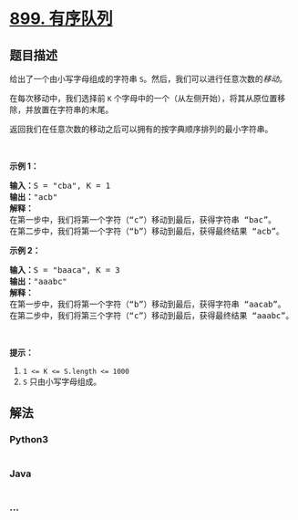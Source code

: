 # [899. 有序队列](https://leetcode-cn.com/problems/orderly-queue)

## 题目描述
<!-- 这里写题目描述 -->
<p>给出了一个由小写字母组成的字符串 <code>S</code>。然后，我们可以进行任意次数的<em>移动</em>。</p>

<p>在每次移动中，我们选择前 <code>K</code> 个字母中的一个（从左侧开始），将其从原位置移除，并放置在字符串的末尾。</p>

<p>返回我们在任意次数的移动之后可以拥有的按字典顺序排列的最小字符串。</p>

<p>&nbsp;</p>

<p><strong>示例 1：</strong></p>

<pre><strong>输入：</strong>S = &quot;cba&quot;, K = 1
<strong>输出：</strong>&quot;acb&quot;
<strong>解释：</strong>
在第一步中，我们将第一个字符（&ldquo;c&rdquo;）移动到最后，获得字符串 &ldquo;bac&rdquo;。
在第二步中，我们将第一个字符（&ldquo;b&rdquo;）移动到最后，获得最终结果 &ldquo;acb&rdquo;。
</pre>

<p><strong>示例 2：</strong></p>

<pre><strong>输入：</strong>S = &quot;baaca&quot;, K = 3
<strong>输出：</strong>&quot;aaabc&quot;
<strong>解释：
</strong>在第一步中，我们将第一个字符（&ldquo;b&rdquo;）移动到最后，获得字符串 &ldquo;aacab&rdquo;。
在第二步中，我们将第三个字符（&ldquo;c&rdquo;）移动到最后，获得最终结果 &ldquo;aaabc&rdquo;。
</pre>

<p>&nbsp;</p>

<p><strong>提示：</strong></p>

<ol>
	<li><code>1 &lt;= K &lt;= S.length&nbsp;&lt;= 1000</code></li>
	<li><code>S</code>&nbsp;只由小写字母组成。</li>
</ol>



## 解法
<!-- 这里可写通用的实现逻辑 -->


<!-- tabs:start -->

### **Python3**
<!-- 这里可写当前语言的特殊实现逻辑 -->

```python

```

### **Java**
<!-- 这里可写当前语言的特殊实现逻辑 -->

```java

```

### **...**
```

```

<!-- tabs:end -->
